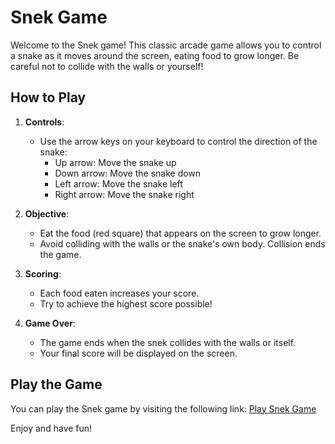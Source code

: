 # Snek Game

Welcome to the Snek game! This classic arcade game allows you to control a snake as it moves around the screen, eating food to grow longer. Be careful not to collide with the walls or yourself!

## How to Play

1. **Controls**:
   - Use the arrow keys on your keyboard to control the direction of the snake:
     - Up arrow: Move the snake up
     - Down arrow: Move the snake down
     - Left arrow: Move the snake left
     - Right arrow: Move the snake right

2. **Objective**:
   - Eat the food (red square) that appears on the screen to grow longer.
   - Avoid colliding with the walls or the snake's own body. Collision ends the game.

3. **Scoring**:
   - Each food eaten increases your score.
   - Try to achieve the highest score possible!

4. **Game Over**:
   - The game ends when the snek collides with the walls or itself.
   - Your final score will be displayed on the screen.

## Play the Game

You can play the Snek game by visiting the following link: [Play Snek Game]([https://AlexanderRyl.github.io/snek-game/])

Enjoy and have fun!
